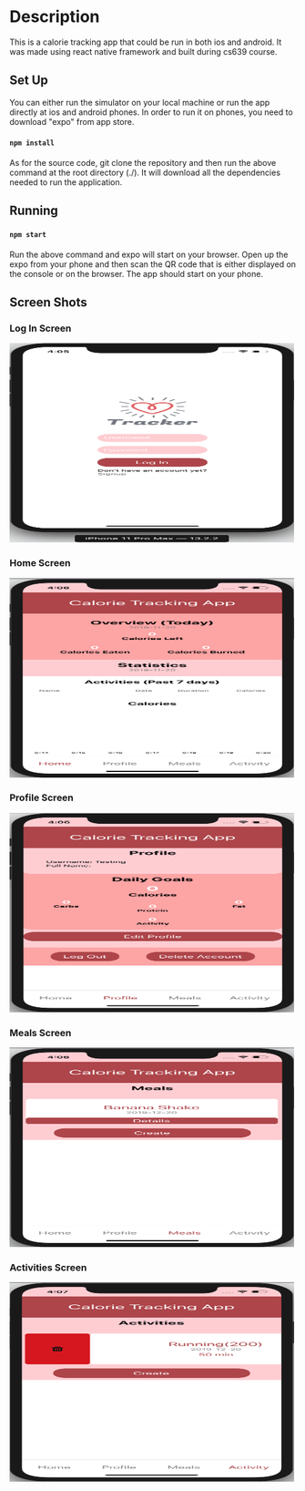 # Description
This is a calorie tracking app that could be run in both ios and android. It was made using react native framework and built during cs639 course.

## Set Up
You can either run the simulator on your local machine or run the app directly at ios and android phones. In order to run it on phones, you need to download "expo" from app store.<br>

#### `npm install`
As for the source code, git clone the repository and then run the above command at the root directory (./). It will download all the dependencies needed to run the application.

## Running
#### `npm start`
Run the above command and expo will start on your browser. Open up the expo from your phone and then scan the QR code that is either displayed on the console or on the browser. The app should start on your phone.

## Screen Shots
### Log In Screen
<img src="https://github.com/Zerro97/CalorieTracker-cs639-/blob/master/screenshots/image1.png" alt="Start Screen" height="350px" width="500px"/>

### Home Screen
<img src="https://github.com/Zerro97/CalorieTracker-cs639-/blob/master/screenshots/image2.png" alt="Game Play Screen" height="350px" width="500px"/>

### Profile Screen
<img src="https://github.com/Zerro97/CalorieTracker-cs639-/blob/master/screenshots/image3.png" alt="Game Over Screen" height="350px" width="500px"/>

### Meals Screen
<img src="https://github.com/Zerro97/CalorieTracker-cs639-/blob/master/screenshots/image4.png" alt="Game Over Screen" height="350px" width="500px"/>

### Activities Screen
<img src="https://github.com/Zerro97/CalorieTracker-cs639-/blob/master/screenshots/image5.png" alt="Game Over Screen" height="350px" width="500px"/>
